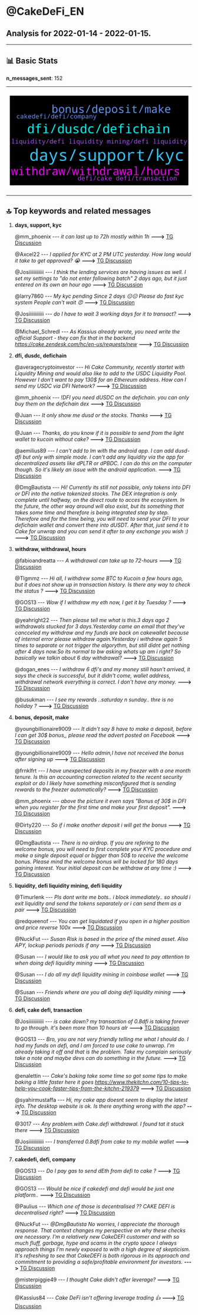 # **@CakeDeFi_EN**
 ## Analysis for **2022-01-14** - **2022-01-15**.

---

## 📊 **Basic Stats**

**n_messages_sent**: 152

---
![wordcloud](CakeDeFi_EN_1Days_wordcloud.png)

---


## 🔝 **Top keywords and related messages**

1. **days, support, kyc**

    @mm_phoenix --- *it can last up to 72h mostly within 1h* **--->** [TG Discussion](https://t.me/CakeDeFi_EN/164871)

    @Axcel22 --- *I applied for KYC at 2 PM UTC yesterday. How long would it take to get approved? 😭* **--->** [TG Discussion](https://t.me/CakeDeFi_EN/164833)

    @Josiiiiiiiiiiii --- *I think the lending services are having issues as well. I set my settings to "do not enter following batch" 2 days ago, but it just entered on its own an hour ago* **--->** [TG Discussion](https://t.me/CakeDeFi_EN/164687)

    @larry7860 --- *My kyc pending Since 2 days 😑😑  Please do fast kyc system   People can't wait 😠* **--->** [TG Discussion](https://t.me/CakeDeFi_EN/164988)

    @Josiiiiiiiiiiii --- *do I have to wait 3 working days for it to transact?* **--->** [TG Discussion](https://t.me/CakeDeFi_EN/164630)

    @Michael_Schredl --- *As Kassius already wrote, you need write the official Support - they can fix that in the backend https://cake.zendesk.com/hc/en-us/requests/new* **--->** [TG Discussion](https://t.me/CakeDeFi_EN/164915)

2. **dfi, dusdc, defichain**

    @averagecryptoinvestor --- *Hi Cake Community, recently startet with Liquidity Mining and would also like to add to the USDC Liquidity Pool. However I don’t want to pay 130$ for an Ethereum address. How can I send my USDC via DFI Network?* **--->** [TG Discussion](https://t.me/CakeDeFi_EN/164822)

    @mm_phoenix --- *!DFI you need dUSDC on the defichain. you can only buy them on the defichain dex* **--->** [TG Discussion](https://t.me/CakeDeFi_EN/164823)

    @Juan --- *It only show me dusd or the stocks. Thanks* **--->** [TG Discussion](https://t.me/CakeDeFi_EN/164943)

    @Juan --- *Thanks, do you know if it is possible to send  from the light wallet to kucoin without cake?* **--->** [TG Discussion](https://t.me/CakeDeFi_EN/164948)

    @aemilius89 --- *I can't add to lm with the android app. I can add dusd-dfi but only with simple mode. I can't add any liquidity via the app for decentralized assets like dPLTR or dPBDC. I can do this on the computer though. So it's likely an issue with the android application.* **--->** [TG Discussion](https://t.me/CakeDeFi_EN/164997)

    @DmgBautista --- *Hi! Currently its still not possible, only tokens into DFI or DFI into the native tokenized stocks. The DEX integration is only complete until halfway, on the direct route to acces the ecosystem. In the future, the other way around will also exist, but its something that takes some time and therefore is being integrated step by step.   Therefore and for the time being, you will need to send your DFI to your defichain wallet and convert there into dUSDT. After that, just send it to Cake for unwrap and you can send it after to any exchange you wish :)* **--->** [TG Discussion](https://t.me/CakeDeFi_EN/164947)

3. **withdraw, withdrawal, hours**

    @fabioandreatta --- *A withdrawal can take up to 72-hours* **--->** [TG Discussion](https://t.me/CakeDeFi_EN/164664)

    @Tlgmmz --- *Hi all, I withdrew some BTC to Kucoin a few hours ago, but it does not show up in transaction history. Is there any way to check the status ?* **--->** [TG Discussion](https://t.me/CakeDeFi_EN/165033)

    @GOS13 --- *Wow if I withdraw my eth now, I get it by Tuesday ?* **--->** [TG Discussion](https://t.me/CakeDeFi_EN/164870)

    @yeahright22 --- *Then please tell me what is this.3 days ago 2 withdrawals stucked for 3 days.Yesterday came an email that they've cancceled my withdraw  and my funds are back on cakewallet because of internal error please withdraw again.Yesterday i withdrew again 5 times to separate or not trigger the algorythm, but still didnt get nothing after 4 days now.So its normal to bw asking whats up am i right? So basically we talkin about 6 day withdrawal?* **--->** [TG Discussion](https://t.me/CakeDeFi_EN/164665)

    @dogan_enes --- *I withdraw 6 dfi's and my money still hasn't arrived, it says the check is successful, but it didn't come, wallet address, withdrawal network everything is correct. I don't have any money.* **--->** [TG Discussion](https://t.me/CakeDeFi_EN/164909)

    @busukman --- *I see my rewards ..saturday n sunday.. thre is no holiday ?* **--->** [TG Discussion](https://t.me/CakeDeFi_EN/164986)

4. **bonus, deposit, make**

    @youngbillionaire9009 --- *It didn't say 8 have to make a deposit, before I can get 30$ bonus,, please read the advert posted on Facebook* **--->** [TG Discussion](https://t.me/CakeDeFi_EN/165074)

    @youngbillionaire9009 --- *Hello admin,I have not received the bonus after signing up* **--->** [TG Discussion](https://t.me/CakeDeFi_EN/165070)

    @frnklfrt --- *I have unexpected deposits in my freezer with a one month tenure. Is this an accounting correction related to the recent security exploit or do I likely have something misconfigured that is sending rewards to the freezer automatically?* **--->** [TG Discussion](https://t.me/CakeDeFi_EN/164727)

    @mm_phoenix --- *above the picture it even says "Bonus of 30$ in DFI when you register for the first time and make your first deposit".* **--->** [TG Discussion](https://t.me/CakeDeFi_EN/165077)

    @Dirty220 --- *So if i make another deposit i will get the bonus* **--->** [TG Discussion](https://t.me/CakeDeFi_EN/165003)

    @DmgBautista --- *There is no airdrop. If you are refering to the welcome bonus, you will need to first complete your KYC procedure and make a single deposit equal or bigger than 50$ to receive the welcome bonus. Please mind the welcome bonus will be locked for 180 days gaining interest. Your initial deposit can be withdraw at any time :)* **--->** [TG Discussion](https://t.me/CakeDeFi_EN/164949)

5. **liquidity, defi liquidity mining, defi liquidity**

    @Timurlenk --- *Pls dont write me bots.. i block immediately.. so should i exit liquidity and send the tokens separately or i can send them as a pair* **--->** [TG Discussion](https://t.me/CakeDeFi_EN/164511)

    @redqueenof --- *You can get liquidated if you open in a higher position and price reverse 100x* **--->** [TG Discussion](https://t.me/CakeDeFi_EN/164960)

    @NuckFut --- *Susan Risk is based in the price of the mined asset.  Also APY, lockup periods periods if any* **--->** [TG Discussion](https://t.me/CakeDeFi_EN/164563)

    @Susan --- *I would like to ask you all what you need to pay attention to when doing defi liquidity mining* **--->** [TG Discussion](https://t.me/CakeDeFi_EN/164562)

    @Susan --- *I do all my defi liquidity mining in coinbase wallet* **--->** [TG Discussion](https://t.me/CakeDeFi_EN/164560)

    @Susan --- *Friends where are you all doing defi liquidity mining* **--->** [TG Discussion](https://t.me/CakeDeFi_EN/164554)

6. **defi, cake defi, transaction**

    @Josiiiiiiiiiiii --- *is cake down? my transaction of 0.8dfi is taking forever to go through. it's been more than 10 hours alr* **--->** [TG Discussion](https://t.me/CakeDeFi_EN/164621)

    @GOS13 --- *Bro, you are not very friendly telling me what I should do. I had my funds on defi, and I am forced to use cake to unwrap. I’m already taking it off and that is the problem. Take my complain seriously take a note and maybe devs can do something in the future.* **--->** [TG Discussion](https://t.me/CakeDeFi_EN/164882)

    @enalettin --- *Cake's baking take some time so got some tips to make baking a little faster here it goes  https://www.thekitchn.com/10-tips-to-help-you-cook-faster-tips-from-the-kitchn-219379* **--->** [TG Discussion](https://t.me/CakeDeFi_EN/164879)

    @syahirmustaffa --- *Hi, my cake app doesnt seem to display the latest info. The desktop website is ok. Is there anything wrong with the app?* **--->** [TG Discussion](https://t.me/CakeDeFi_EN/165101)

    @3017 --- *Any problem.with Cake.defi withdrawal. I found tat it stuck there* **--->** [TG Discussion](https://t.me/CakeDeFi_EN/164683)

    @Josiiiiiiiiiiii --- *I transferred 0.8dfi from cake to my mobile wallet* **--->** [TG Discussion](https://t.me/CakeDeFi_EN/164623)

7. **cakedefi, defi, company**

    @GOS13 --- *Do I pay gas to send dEth from defi to cake ?* **--->** [TG Discussion](https://t.me/CakeDeFi_EN/164742)

    @GOS13 --- *Would be nice if cakedefi and defi would be just one platform..* **--->** [TG Discussion](https://t.me/CakeDeFi_EN/164753)

    @Paulius --- *Which one of those is decentralised ?? CAKE DEFI is decentralised right?* **--->** [TG Discussion](https://t.me/CakeDeFi_EN/164777)

    @NuckFut --- *@DmgBautista No worries, I appreciate the thorough response.  That context changes my perspective on why these checks are necessary.  I'm a relatively new CakeDEFI customer and with so much fluff, garbage, hype and scams in the crypto space I always approach things I'm newly exposed to with a high degree of skepticism.  It's refreshing to see that CakeDEFI is both rigorous in its approach and commitment to providing a safe/profitable environment for investors.* **--->** [TG Discussion](https://t.me/CakeDeFi_EN/164835)

    @misterpiggie49 --- *I thought Cake didn't offer leverage?* **--->** [TG Discussion](https://t.me/CakeDeFi_EN/164961)

    @Kassius84 --- *Cake DeFi isn't offering leverage trading 👍* **--->** [TG Discussion](https://t.me/CakeDeFi_EN/164982)

